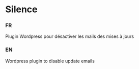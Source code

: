 # Silence
### FR
Plugin Wordpress pour désactiver les mails des mises à jours

### EN
Wordpress plugin to disable update emails
